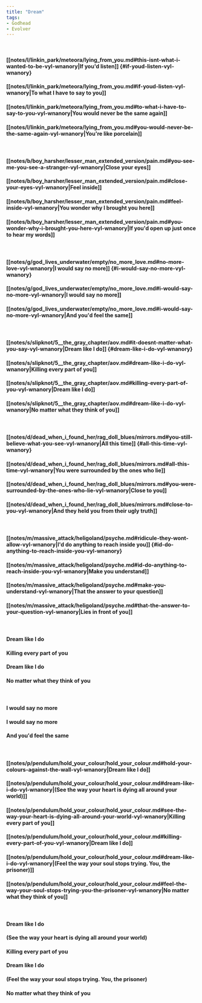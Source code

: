 ```yaml
---
title: "Dream"
tags:
- Godhead
- Evolver
---
```

&nbsp;
#### [[notes/l/linkin_park/meteora/lying_from_you.md#this-isnt-what-i-wanted-to-be-vyl-wnanory|If you'd listen]] {#if-youd-listen-vyl-wnanory}
#### [[notes/l/linkin_park/meteora/lying_from_you.md#if-youd-listen-vyl-wnanory|To what I have to say to you]]
#### [[notes/l/linkin_park/meteora/lying_from_you.md#to-what-i-have-to-say-to-you-vyl-wnanory|You would never be the same again]]
#### [[notes/l/linkin_park/meteora/lying_from_you.md#you-would-never-be-the-same-again-vyl-wnanory|You're like porcelain]]
&nbsp;
#### [[notes/b/boy_harsher/lesser_man_extended_version/pain.md#you-see-me-you-see-a-stranger-vyl-wnanory|Close your eyes]]
#### [[notes/b/boy_harsher/lesser_man_extended_version/pain.md#close-your-eyes-vyl-wnanory|Feel inside]]
#### [[notes/b/boy_harsher/lesser_man_extended_version/pain.md#feel-inside-vyl-wnanory|You wonder why I brought you here]]
#### [[notes/b/boy_harsher/lesser_man_extended_version/pain.md#you-wonder-why-i-brought-you-here-vyl-wnanory|If you'd open up just once to hear my words]]
&nbsp;
#### [[notes/g/god_lives_underwater/empty/no_more_love.md#no-more-love-vyl-wnanory|I would say no more]] {#i-would-say-no-more-vyl-wnanory}
#### [[notes/g/god_lives_underwater/empty/no_more_love.md#i-would-say-no-more-vyl-wnanory|I would say no more]]
#### [[notes/g/god_lives_underwater/empty/no_more_love.md#i-would-say-no-more-vyl-wnanory|And you'd feel the same]]
&nbsp;
#### [[notes/s/slipknot/5__the_gray_chapter/aov.md#it-doesnt-matter-what-you-say-vyl-wnanory|Dream like I do]] {#dream-like-i-do-vyl-wnanory}
#### [[notes/s/slipknot/5__the_gray_chapter/aov.md#dream-like-i-do-vyl-wnanory|Killing every part of you]]
#### [[notes/s/slipknot/5__the_gray_chapter/aov.md#killing-every-part-of-you-vyl-wnanory|Dream like I do]]
#### [[notes/s/slipknot/5__the_gray_chapter/aov.md#dream-like-i-do-vyl-wnanory|No matter what they think of you]]
&nbsp;
#### [[notes/d/dead_when_i_found_her/rag_doll_blues/mirrors.md#you-still-believe-what-you-see-vyl-wnanory|All this time]] {#all-this-time-vyl-wnanory}
#### [[notes/d/dead_when_i_found_her/rag_doll_blues/mirrors.md#all-this-time-vyl-wnanory|You were surrounded by the ones who lie]]
#### [[notes/d/dead_when_i_found_her/rag_doll_blues/mirrors.md#you-were-surrounded-by-the-ones-who-lie-vyl-wnanory|Close to you]]
#### [[notes/d/dead_when_i_found_her/rag_doll_blues/mirrors.md#close-to-you-vyl-wnanory|And they held you from their ugly truth]]
&nbsp;
#### [[notes/m/massive_attack/heligoland/psyche.md#ridicule-they-wont-allow-vyl-wnanory|I'd do anything to reach inside you]] {#id-do-anything-to-reach-inside-you-vyl-wnanory}
#### [[notes/m/massive_attack/heligoland/psyche.md#id-do-anything-to-reach-inside-you-vyl-wnanory|Make you understand]]
#### [[notes/m/massive_attack/heligoland/psyche.md#make-you-understand-vyl-wnanory|That the answer to your question]]
#### [[notes/m/massive_attack/heligoland/psyche.md#that-the-answer-to-your-question-vyl-wnanory|Lies in front of you]]
&nbsp;
#### Dream like I do
#### Killing every part of you
#### Dream like I do
#### No matter what they think of you
&nbsp;
#### I would say no more
#### I would say no more
#### And you'd feel the same
&nbsp;
#### [[notes/p/pendulum/hold_your_colour/hold_your_colour.md#hold-your-colours-against-the-wall-vyl-wnanory|Dream like I do]]
#### [[notes/p/pendulum/hold_your_colour/hold_your_colour.md#dream-like-i-do-vyl-wnanory|(See the way your heart is dying all around your world)]]
#### [[notes/p/pendulum/hold_your_colour/hold_your_colour.md#see-the-way-your-heart-is-dying-all-around-your-world-vyl-wnanory|Killing every part of you]]
#### [[notes/p/pendulum/hold_your_colour/hold_your_colour.md#killing-every-part-of-you-vyl-wnanory|Dream like I do]]
#### [[notes/p/pendulum/hold_your_colour/hold_your_colour.md#dream-like-i-do-vyl-wnanory|(Feel the way your soul stops trying. You, the prisoner)]]
#### [[notes/p/pendulum/hold_your_colour/hold_your_colour.md#feel-the-way-your-soul-stops-trying-you-the-prisoner-vyl-wnanory|No matter what they think of you]]
&nbsp;
#### Dream like I do
#### (See the way your heart is dying all around your world)
#### Killing every part of you
#### Dream like I do
#### (Feel the way your soul stops trying. You, the prisoner)
#### No matter what they think of you
